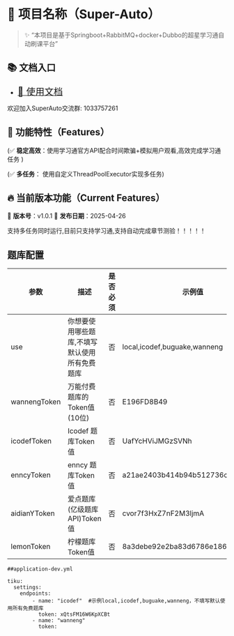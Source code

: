 # 🌟 项目名称（Super-Auto）

[//]: # (![GitHub stars]&#40;https://github.com/DuanInnovator/SuperAutoStudy/stars.svg&#41;)

[//]: # ()
[//]: # (![GitHub forks]&#40;https://img.shields.io/github/forks/your-repo.svg&#41;)

[//]: # ()
[//]: # (![GitHub issues]&#40;https://img.shields.io/github/issues/your-repo.svg&#41;)

[//]: # ()
[//]: # (![GitHub license]&#40;https://img.shields.io/github/license/your-repo.svg&#41;)

> ✨ “本项目是基于Springboot+RabbitMQ+docker+Dubbo的超星学习通自动刷课平台”
## 📚 文档入口
- [<span style="font-size: 1.5em">📖 使用文档</span>](https://doc.xxtmooc.com)


欢迎加入SuperAuto交流群: 1033757261

## 🎯 功能特性（Features）

[//]: # (✅ **现代化 UI**：使用 Vue3 + Element Plus 构建，界面简洁美观  )

[//]: # (✅ **权限管理**：支持基于角色的权限控制  )

[//]: # (✅ **数据可视化**：集成 ECharts，支持多种图表展示  )

[//]: # (✅ **响应式布局**：兼容 PC 和移动端  )

[//]: # (✅ **多语言支持**：支持 i18n 国际化  )

[//]: # (✅ **用户友好**：简洁的代码结构，易于维护)

(✅ **稳定高效**：使用学习通官方API配合时间欺骗+模拟用户观看,高效完成学习通任务 )


(✅ **多任务**：  使用自定义ThreadPoolExecutor实现多任务)


## 🔥 当前版本功能（Current Features）

📌 **版本号**：v1.0.1 
📌 **发布日期**：2025-04-26

支持多任务同时运行,目前只支持学习通,支持自动完成章节测验！！！！！




## 题库配置

| 参数             | 描述                      | 是否必须       | 示例值                              | Token获取方式                |
|----------------|-------------------------|------------|----------------------------------|--------------------------|
| use            | 你想要使用哪些题库,不填写默认使用所有免费题库 | 否          | local,icodef,buguake,wanneng             |      |
| wannengToken   | 万能付费题库的Token值(10位)      | 否          | E196FD8B49                       | https://lyck6.cn/pay     |
| icodefToken    | Icodef 题库Token值         | 否          | UafYcHViJMGzSVNh                 | 关注微信公众号"一之哥哥"发送"token"获取 |
| enncyToken     | enncy 题库Token值          | 否          | a21ae2403b414b94b512736c30c69940 | https://tk.enncy.cn      |
| aidianYToken   | 爱点题库(亿级题库API)Token值     | 否          | cvor7f3HxZ7nF2M3ljmA             | https://www.51aidian.com |
| lemonToken     | 柠檬题库 Token值             | 否          | 8a3debe92e2ba83d6786e186bef2a424 | https://www.lemtk.xyz    |


````
##application-dev.yml

tiku:
  settings:
    endpoints:
        - name: "icodef"  #示例local,icodef,buguake,wanneng，不填写默认使用所有免费题库
          token: xQtsFM16W6KpXCBt
        - name: "wanneng"
          token:

````

